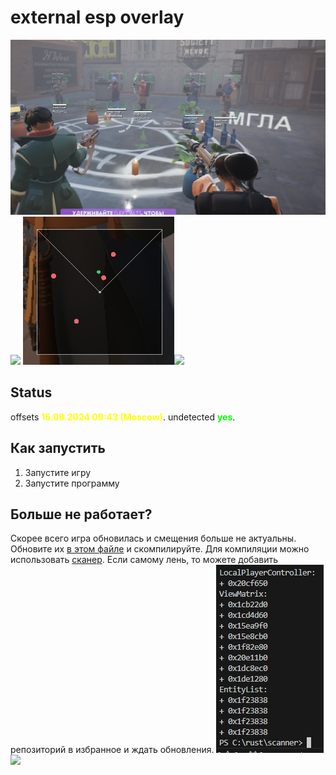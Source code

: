 
# external esp overlay

![](images/preview.png)![](preview)
![](images/radar.png)![](preview)

## Status

offsets <span style="color:yellow">**15.09.2024 09:43 (Moscow)**</span>.
undetected <span style="color:lime">**yes**</span>.

## Как запустить

1. Запустите игру
2. Запустите программу

## Больше не работает?

Скорее всего игра обновилась и смещения больше не актуальны.
Обновите их [в этом файле](https://github.com/Loara228/deadlock-esp/blob/master/deadlock/Offsets.cs) и скомпилируйте. Для компиляции можно использовать [сканер]().
Если самому лень, то можете добавить репозиторий в избранное и ждать обновления.
![](images/offsets.png)![](offsets)